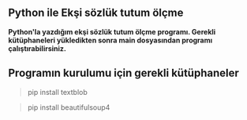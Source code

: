 ## Python ile Ekşi sözlük tutum ölçme 
 **Python'la yazdığım ekşi sözlük tutum ölçme programı. Gerekli kütüphaneleri yükledikten sonra main dosyasından programı çalıştırabilirsiniz.**

## Programın kurulumu için gerekli kütüphaneler
> pip install textblob

> pip install beautifulsoup4

